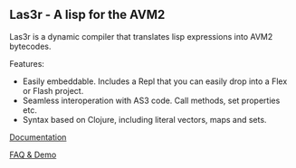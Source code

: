 Las3r - A lisp for the AVM2
-------------
Las3r is a dynamic compiler that translates lisp expressions into AVM2 bytecodes. 

Features: 

 - Easily embeddable. Includes a Repl that you can easily drop into a Flex or Flash project.
 - Seamless interoperation with AS3 code. Call methods, set properties etc.
 - Syntax based on Clojure, including literal vectors, maps and sets.



[Documentation][api]

[FAQ & Demo][faq]


[faq]: http://github.com/aemoncannon/las3r/wikis
[api]: http://github.com/aemoncannon/las3r/wikis/api


